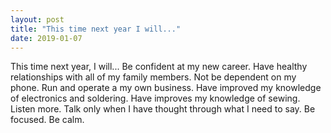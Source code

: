 ```yaml
---
layout: post
title: "This time next year I will..."
date: 2019-01-07
---
```


This time next year, I will...
Be confident at my new career.
Have healthy relationships with all of my family members.
Not be dependent on my phone.
Run and operate a my own business.
Have improved my knowledge of electronics and soldering.
Have improves my knowledge of sewing.
Listen more.
Talk only when I have thought through what I need to say.
Be focused.
Be calm.
